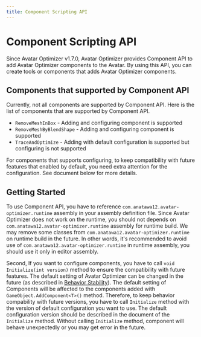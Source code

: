```yaml
---
title: Component Scripting API
---
```


# Component Scripting API

Since Avatar Optimizer v1.7.0, Avatar Optimizer provides Component API to add Avatar Optimizer components to the Avatar.
By using this API, you can create tools or components that adds Avatar Optimizer components.

## Components that supported by Component API

Currently, not all components are supported by Component API.
Here is the list of components that are supported by Component API.

- `RemoveMeshInBox` - Adding and configuring component is supported
- `RemoveMeshByBlendShape` - Adding and configuring component is supported
- `TraceAndOptimize` - Adding with default configuration is supported but configuring is not supported

For components that supports configuring, to keep compatibility with future features that enabled by default,
you need extra attention for the configuration. See document below for more details.

## Getting Started

To use Component API, you have to reference `com.anatawa12.avatar-optimizer.runtime` assembly in your assembly definition file.
Since Avatar Optimizer does not work on the runtime, you should not depends on `com.anatawa12.avatar-optimizer.runtime` assembly for runtime build.
We may remove some classes from `com.anatawa12.avatar-optimizer.runtime` on runtime build in the future.
In other words, it's recommended to avoid use of `com.anatawa12.avatar-optimizer.runtime` in runtime assembly, you should use it only in editor assembly.

Second, If you want to configure components, you have to call `void Initialize(int version)` method to ensure the compatibility with future features.
The default setting of Avatar Optimizer can be changed in the future (as described in [Behavior Stability](../../basic-concept/#behavior-stability)).
The default setting of Components will be affected to the components added with `GameObject.AddComponent<T>()` method.
Therefore, to keep behavior compability with future versions, you have to call `Initialize` method with the version of default configuration you want to use.
The default configuration version should be described in the document of the `Initialize` method.
Without calling `Initialize` method, component will behave unexpectedly or you may get error in the future.
